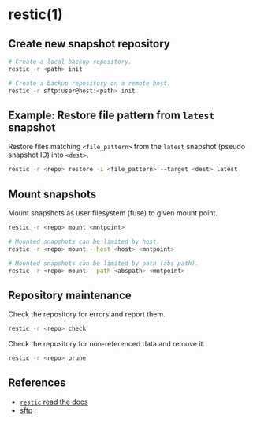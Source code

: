 # restic(1)

## Create new snapshot repository

```bash
# Create a local backup repository.
restic -r <path> init

# Create a backup repository on a remote host.
restic -r sftp:user@host:<path> init
```

## Example: Restore file pattern from `latest` snapshot
Restore files matching `<file_pattern>` from the `latest` snapshot (pseudo
snapshot ID) into `<dest>`.
```bash
restic -r <repo> restore -i <file_pattern> --target <dest> latest
```

## Mount snapshots
Mount snapshots as user filesystem (fuse) to given mount point.
```bash
restic -r <repo> mount <mntpoint>

# Mounted snapshots can be limited by host.
restic -r <repo> mount --host <host> <mntpoint>

# Mounted snapshots can be limited by path (abs path).
restic -r <repo> mount --path <abspath> <mntpoint>
```

## Repository maintenance
Check the repository for errors and report them.
```bash
restic -r <repo> check
```

Check the repository for non-referenced data and remove it.
```bash
restic -r <repo> prune
```

## References
- [`restic` read the docs][restic]
- [sftp][restic-sftp]

[restic]: https://restic.readthedocs.io/en/stable/index.html
[restic-sftp]: https://restic.readthedocs.io/en/stable/030_preparing_a_new_repo.html#sftp
